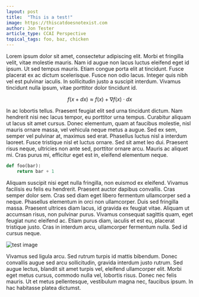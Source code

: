 ```yaml
---
layout: post
title:  "This is a test!"
image: https://thiscatdoesnotexist.com
author: Jon Tester
article_type: CCAI Perspective
topical_tags: foo, baz, chicken
---
```


Lorem ipsum dolor sit amet, consectetur adipiscing elit. Morbi et fringilla velit, vitae molestie mauris. Nam id augue non lacus luctus eleifend eget id ipsum. Ut sed tempus mauris. Etiam congue porta elit at tincidunt. Fusce placerat ex ac dictum scelerisque. Fusce non odio lacus. Integer quis nibh vel est pulvinar iaculis. In sollicitudin justo a suscipit interdum. Vivamus tincidunt nulla ipsum, vitae porttitor dolor tincidunt id.

$$
f(x + dx) \approx f(x) + \nabla f(x) \cdot dx 
$$

In ac lobortis tellus. Praesent feugiat elit sed urna tincidunt dictum. Nam hendrerit nisi nec lacus tempor, eu porttitor urna tempus. Curabitur aliquam ut lacus sit amet cursus. Donec elementum, quam at faucibus molestie, nisl mauris ornare massa, vel vehicula neque metus a augue. Sed ex sem, semper vel pulvinar at, maximus sed erat. Phasellus luctus nisl a interdum laoreet. Fusce tristique nisl et luctus ornare. Sed sit amet leo dui. Praesent risus neque, ultricies non ante sed, porttitor ornare arcu. Mauris ac aliquet mi. Cras purus mi, efficitur eget est in, eleifend elementum neque.

```python
def foo(bar):
    return bar + 1
```

Aliquam suscipit nisi eget nulla fringilla, non euismod ex eleifend. Vivamus facilisis eu felis eu hendrerit. Praesent auctor dapibus convallis. Cras semper dolor sem. Cras sed diam eget libero fermentum ullamcorper sed a neque. Phasellus elementum in orci non ullamcorper. Duis sed fringilla massa. Praesent ultrices diam lacus, id gravida ex feugiat vitae. Aliquam ut accumsan risus, non pulvinar purus. Vivamus consequat sagittis quam, eget feugiat nunc eleifend ac. Etiam purus diam, iaculis et est eu, placerat tristique justo. Cras in interdum arcu, ullamcorper fermentum nulla. Sed id cursus neque.

![test image](https://thiscatdoesnotexist.com)

Vivamus sed ligula arcu. Sed rutrum turpis id mattis bibendum. Donec convallis augue sed arcu sollicitudin, gravida interdum justo rutrum. Sed augue lectus, blandit sit amet turpis vel, eleifend ullamcorper elit. Morbi eget metus cursus, commodo nulla vel, lobortis risus. Donec nec felis mauris. Ut et metus pellentesque, vestibulum magna nec, faucibus ipsum. In hac habitasse platea dictumst.
